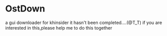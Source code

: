 # OstDown
a gui downloader for khinsider
it hasn't been completed....(@T_T)
if you are interested in this,please help me to do this together
